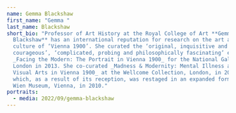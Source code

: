 ```yaml
---
name: Gemma Blackshaw
first_name: "Gemma "
last_name: Blackshaw
short_bio: "Professor of Art History at the Royal College of Art **Gemma
  Blackshaw** has an international reputation for research on the art and visual
  culture of ‘Vienna 1900’. She curated the ‘original, inquisitive and
  courageous’, ‘complicated, probing and philosophically fascinating’ exhibition
  _Facing the Modern: The Portrait in Vienna 1900_ for the National Gallery,
  London in 2013. She co-curated _Madness & Modernity: Mental Illness and the
  Visual Arts in Vienna 1900_ at the Wellcome Collection, London, in 2009,
  which, as a result of its reception, was restaged in an expanded form at the
  Wien Museum, Vienna, in 2010."
portraits:
  - media: 2022/09/gemma-blackshaw
---
```

